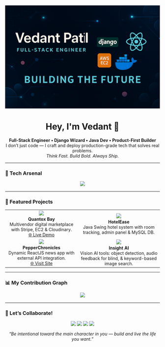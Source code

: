 <!-- Banner -->
<p align="center">
  <img src="banner.png" alt="Vedant Patil Banner" />
</p>

<!-- Intro -->
<h1 align="center">Hey, I'm Vedant 👋</h1>
<p align="center">
  <strong>Full-Stack Engineer • Django Wizard • Java Dev • Product-First Builder</strong><br>
  I don’t just code — I craft and deploy production-grade tech that solves real problems.<br>
  <em>Think Fast. Build Bold. Always Ship.</em>
</p>

---

<!-- Tech Stack -->
### 🧠 Tech Arsenal
<p align="center">
  <img src="https://skillicons.dev/icons?i=django,python,java,js,react,mysql,postgres,docker,aws,html,css,git,tailwind" />
</p>

---

<!-- Projects Showcase -->
### 🚀 Featured Projects

<table>
  <tr>
    <td align="center">
      <img src="assets/quantoxbay.png" width="300" /><br>
      <b>Quantox Bay</b><br>
      Multivendor digital marketplace with Stripe, EC2 & Cloudinary.
      <br><a href="https://quantoxbay.onrender.com" target="_blank">🌐 Live Demo</a>
    </td>
    <td align="center">
      <img src="assets/hotel-ease.png" width="300" /><br>
      <b>HotelEase</b><br>
      Java Swing hotel system with room tracking, admin panel & MySQL DB.
    </td>
  </tr>
  <tr>
    <td align="center">
      <img src="assets/newsapp.png" width="300" /><br>
      <b>PepperChronicles</b><br>
      Dynamic ReactJS news app with external API integration.
      <br><a href="https://pepperchronicles.netlify.app/" target="_blank">🌐 Visit Site</a>
    </td>
    <td align="center">
      <img src="assets/insightai.png" width="300" /><br>
      <b>Insight AI</b><br>
      Vision AI tools: object detection, audio feedback for blind, & keyword-based image search.
    </td>
  </tr>
</table>

---

<!-- Contributions -->
### 📊 My Contribution Graph
<p align="center">
  <img src="https://github-readme-activity-graph.vercel.app/graph?username=vedantmpatil&theme=tokyo-night&area=true&hide_border=true" />
</p>

---

<!-- Contact -->
### 🤝 Let’s Collaborate!
<p align="center">
  <a href="mailto:vedantmpatilofficial@gmail.com"><img src="https://img.shields.io/badge/Email-Drop a line-blue?style=for-the-badge&logo=gmail" /></a>
  <a href="https://www.linkedin.com/in/vedant-patil-389b862a6/"><img src="https://img.shields.io/badge/LinkedIn-Connect-blue?style=for-the-badge&logo=linkedin" /></a>
  <a href="https://wa.me/917721837807"><img src="https://img.shields.io/badge/WhatsApp-Message-green?style=for-the-badge&logo=whatsapp" /></a>
  <a href="https://instagram.com/vedantpatilofficial"><img src="https://img.shields.io/badge/Instagram-Follow-pink?style=for-the-badge&logo=instagram" /></a>
</p>

<p align="center">
  <em>“Be intentional toward the main character in you — build and live the life you want.”</em>
</p>
